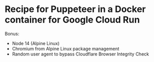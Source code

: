 # Recipe for Puppeteer in a Docker container for Google Cloud Run

Bonus:

- Node 14 (Alpine Linux)
- Chromium from Alpine Linux package management
- Random user agent to bypass Cloudflare Browser Integrity Check
